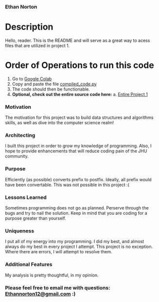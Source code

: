 ### Ethan Norton

# Description 

Hello, reader. This is the README and will serve as a great way to acess files that are utilized in project 1.

# Order of Operations to run this code
1. Go to [Google Colab](https://colab.research.google.com/) 
2. Copy and paste the file [compiled_code.py](https://github.com/EthanNorton/JHU.625.202/blob/proj1/compiled_code.py)
3. The code should then be functionable.
4. **Optional, check out the entire source code here:**
   a. [Entire Project 1](https://github.com/EthanNorton/JHU.625.202.git)
 
 ### Motivation 
  The motivation for this project was to build data structures and algorithms skills, as well as dive into the computer science realm! 
  
 ### Architecting 

I built this project in order to grow my knowledge of programming. Also, I hope to provide enhancements that will reduce coding pain of the JHU community.

### Purpose

Efficiently (as possible) converts prefix to postfix. Ideally, all prefix would have been convertable. This was not possible in this project :(

### Lessons Learned

Sometimes programming does not go as planned. Perserve through the bugs and try to nail the solution. Keep in mind that you are coding for a purpose greater than yourself.

### Uniqueness

I put all of my energy into my programming. I did my best, and almost always do my best in every project I attempt. This project is no exception. Where there are errors, I will attempt to resolve them.

### Additional Features

My analysis is pretty thoughtful, in my opinion. 

### Please feel free to email me with questions: Ethannorton12@gmail.com :)
